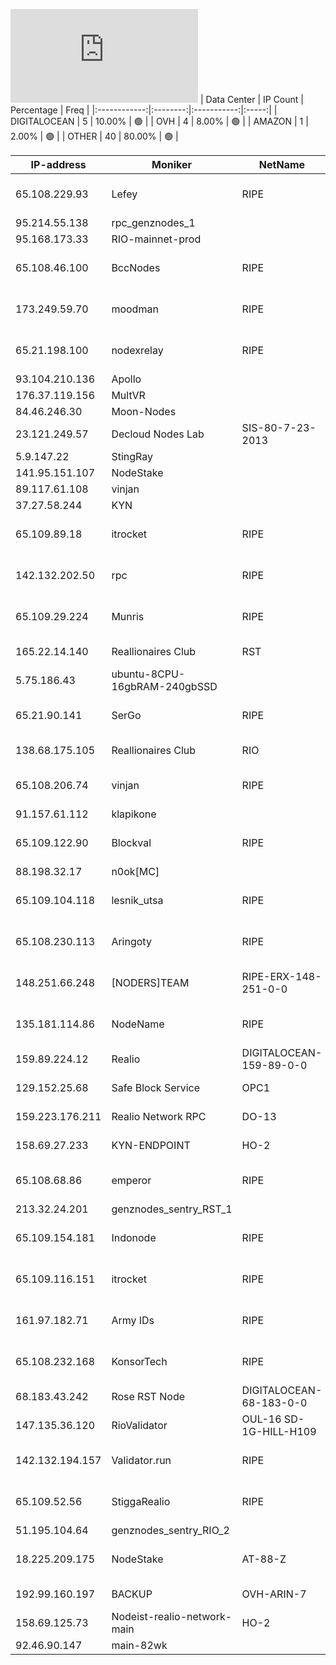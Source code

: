 ![Diagramm](https://github.com/obajay/StateSync-snapshots/blob/main/Projects/Realio/1/README.md)
| Data Center | IP Count | Percentage | Freq |
|:------------:|:--------:|:-----------:|:-----:|
| DIGITALOCEAN | 5 | 10.00% | 🟢 |
| OVH | 4 | 8.00% | 🟢 |
| AMAZON | 1 | 2.00% | 🟢 |
| OTHER | 40 | 80.00% | 🟢 |

<!-- START_TABLE -->
| IP-address | Moniker | NetName | Organization |
|-------------|-------------|-------------|-------------|
| 65.108.229.93 | Lefey | RIPE | RIPE Network Coordination Centre |
| 95.214.55.138 | rpc_genznodes_1 |  |  |
| 95.168.173.33 | RIO-mainnet-prod |  |  |
| 65.108.46.100 | BccNodes | RIPE | RIPE Network Coordination Centre |
| 173.249.59.70 | moodman | RIPE | RIPE Network Coordination Centre |
| 65.21.198.100 | nodexrelay | RIPE | RIPE Network Coordination Centre |
| 93.104.210.136 | Apollo |  |  |
| 176.37.119.156 | MultVR |  |  |
| 84.46.246.30 | Moon-Nodes |  |  |
| 23.121.249.57 | Decloud Nodes Lab | SIS-80-7-23-2013 | AT&T Corp. |
| 5.9.147.22 | StingRay |  |  |
| 141.95.151.107 | NodeStake |  |  |
| 89.117.61.108 | vinjan |  |  |
| 37.27.58.244 | KYN |  |  |
| 65.109.89.18 | itrocket | RIPE | RIPE Network Coordination Centre |
| 142.132.202.50 | rpc | RIPE | RIPE Network Coordination Centre |
| 65.109.29.224 | Munris | RIPE | RIPE Network Coordination Centre |
| 165.22.14.140 | Reallionaires Club | RST | DIGITALOCEAN-165-22-0-0 | DigitalOcean, LLC |
| 5.75.186.43 | ubuntu-8CPU-16gbRAM-240gbSSD |  |  |
| 65.21.90.141 | SerGo | RIPE | RIPE Network Coordination Centre |
| 138.68.175.105 | Reallionaires Club | RIO | DIGITALOCEAN-138-68-0-0 | DigitalOcean, LLC |
| 65.108.206.74 | vinjan | RIPE | RIPE Network Coordination Centre |
| 91.157.61.112 | klapikone |  |  |
| 65.109.122.90 | Blockval | RIPE | RIPE Network Coordination Centre |
| 88.198.32.17 | n0ok[MC] |  |  |
| 65.109.104.118 | lesnik_utsa | RIPE | RIPE Network Coordination Centre |
| 65.108.230.113 | Aringoty | RIPE | RIPE Network Coordination Centre |
| 148.251.66.248 | [NODERS]TEAM | RIPE-ERX-148-251-0-0 | RIPE Network Coordination Centre |
| 135.181.114.86 | NodeName | RIPE | RIPE Network Coordination Centre |
| 159.89.224.12 | Realio | DIGITALOCEAN-159-89-0-0 | DigitalOcean, LLC |
| 129.152.25.68 | Safe Block Service | OPC1 | Oracle Corporation |
| 159.223.176.211 | Realio Network RPC | DO-13 | DigitalOcean, LLC |
| 158.69.27.233 | KYN-ENDPOINT | HO-2 | OVH Hosting, Inc. |
| 65.108.68.86 | emperor | RIPE | RIPE Network Coordination Centre |
| 213.32.24.201 | genznodes_sentry_RST_1 |  |  |
| 65.109.154.181 | Indonode | RIPE | RIPE Network Coordination Centre |
| 65.109.116.151 | itrocket | RIPE | RIPE Network Coordination Centre |
| 161.97.182.71 | Army IDs | RIPE | RIPE Network Coordination Centre |
| 65.108.232.168 | KonsorTech | RIPE | RIPE Network Coordination Centre |
| 68.183.43.242 | Rose RST Node | DIGITALOCEAN-68-183-0-0 | DigitalOcean, LLC |
| 147.135.36.120 | RioValidator | OUL-16 SD-1G-HILL-H109 | OVH US LLC |
| 142.132.194.157 | Validator.run | RIPE | RIPE Network Coordination Centre |
| 65.109.52.56 | StiggaRealio | RIPE | RIPE Network Coordination Centre |
| 51.195.104.64 | genznodes_sentry_RIO_2 |  |  |
| 18.225.209.175 | NodeStake | AT-88-Z | Amazon Technologies Inc. |
| 192.99.160.197 | BACKUP | OVH-ARIN-7 | OVH Hosting, Inc. |
| 158.69.125.73 | Nodeist-realio-network-main | HO-2 | OVH Hosting, Inc. |
| 92.46.90.147 | main-82wk |  |  |

<!-- END_TABLE -->